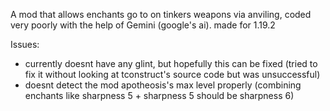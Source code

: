 A mod that allows enchants go to on tinkers weapons via anviling, coded very poorly with the help of Gemini (google's ai). 
made for 1.19.2

Issues:
- currently doesnt have any glint, but hopefully this can be fixed (tried to fix it without looking at tconstruct's source code but was unsuccessful)
- doesnt detect the mod apotheosis's max level properly (combining enchants like sharpness 5 + sharpness 5 should be sharpness 6)
